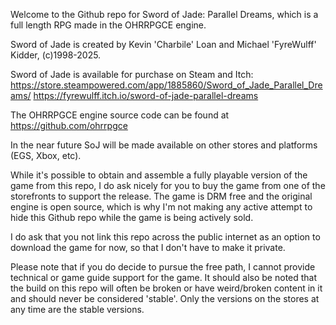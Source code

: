 Welcome to the Github repo for Sword of Jade: Parallel Dreams, which is a full length RPG made in the OHRRPGCE engine.

Sword of Jade is created by Kevin 'Charbile' Loan and Michael 'FyreWulff' Kidder, (c)1998-2025.

Sword of Jade is available for purchase on Steam and Itch:
https://store.steampowered.com/app/1885860/Sword_of_Jade_Parallel_Dreams/
https://fyrewulff.itch.io/sword-of-jade-parallel-dreams

The OHRRPGCE engine source code can be found at https://github.com/ohrrpgce 

In the near future SoJ will be made available on other stores and platforms (EGS, Xbox, etc).

While it's possible to obtain and assemble a fully playable version of the game from this repo, I do ask nicely for you to
buy the game from one of the storefronts to support the release. The game is DRM free and the original engine is open source,
which is why I'm not making any active attempt to hide this Github repo while the game is being actively sold.

I do ask that you not link this repo across the public internet as an option to download the game for now, so that I don't have
to make it private.

Please note that if you do decide to pursue the free path, I cannot provide technical or game guide support for the game. It should also be 
noted that the build on this repo will often be broken or have weird/broken content in it and should never be considered 'stable'.
Only the versions on the stores at any time are the stable versions.
